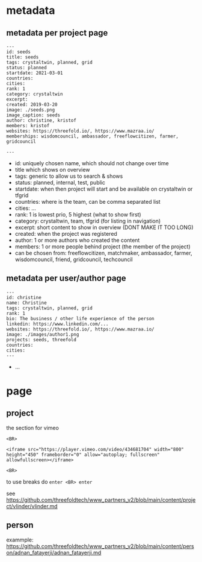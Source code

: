 # metadata

## metadata per project page

```
---
id: seeds
title: seeds
tags: crystaltwin, planned, grid
status: planned
startdate: 2021-03-01
countries: 
cities: 
rank: 1
category: crystaltwin
excerpt: 
created: 2019-03-20
image: ./seeds.png
image_caption: seeds
author: christine, kristof
members: kristof
websites: https://threefold.io/, https://www.mazraa.io/
memberships: wisdomcouncil, ambassador, freeflowcitizen, farmer, gridcouncil

---
```

- id: uniquely chosen name, which should not change over time
- title which shows on overview
- tags: generic to allow us to search & shows
- status: planned, internal, test, public
- startdate: when then project will start and be available on crystaltwin or tfgrid
- countries: where is the team, can be comma separated list
- cities: ...
- rank: 1 is lowest prio, 5 highest (what to show first)
- category: crystaltwin, team, tfgrid (for listing in navigation)
- excerpt: short content to show in overview (DONT MAKE IT TOO LONG)
- created: when the project was registered
- author: 1 or more authors who created the content
- members: 1 or more people behind project (the member of the project)
- can be chosen from: freeflowcitizen, matchmaker, ambassador, farmer, wisdomcouncil, friend, gridcouncil, techcouncil

## metadata per user/author page

```
---
id: christine
name: Christine
tags: crystaltwin, planned, grid
rank: 1
bio: The business / other life experience of the person
linkedin: https://www.linkedin.com/...
websites: https://threefold.io/, https://www.mazraa.io/
image: ./images/author1.png
projects: seeds, threefold
countries: 
cities: 
---
```

- ... 

# page

## project

the section for vimeo
```
<BR>

<iframe src="https://player.vimeo.com/video/434681704" width="800" height="450" frameborder="0" allow="autoplay; fullscreen" allowfullscreen></iframe>

<BR>

```

to use breaks do ```enter <BR> enter```

see https://github.com/threefoldtech/www_partners_v2/blob/main/content/project/vlinder/vlinder.md

## person

exammple: https://github.com/threefoldtech/www_partners_v2/blob/main/content/person/adnan_fatayerji/adnan_fatayerji.md
  
  
